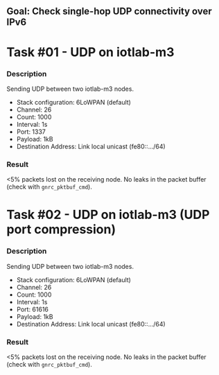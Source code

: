 ## Goal: Check single-hop UDP connectivity over IPv6

Task #01 - UDP on iotlab-m3
===========================
### Description

Sending UDP between two iotlab-m3 nodes.
* Stack configuration:    6LoWPAN (default)
* Channel:                26
* Count:                  1000
* Interval:               1s
* Port:                   1337
* Payload:                1kB
* Destination Address:    Link local unicast (fe80::.../64)

### Result

<5% packets lost on the receiving node.
No leaks in the packet buffer (check with `gnrc_pktbuf_cmd`).

Task #02 - UDP on iotlab-m3 (UDP port compression)
==================================================
### Description

Sending UDP between two iotlab-m3 nodes.
* Stack configuration:    6LoWPAN (default)
* Channel:                26
* Count:                  1000
* Interval:               1s
* Port:                   61616
* Payload:                1kB
* Destination Address:    Link local unicast (fe80::.../64)

### Result

<5% packets lost on the receiving node.
No leaks in the packet buffer (check with `gnrc_pktbuf_cmd`).

